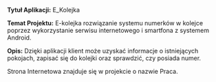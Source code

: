 **Tytuł Aplikacji:** E_Kolejka

**Temat Projektu:** E-kolejka rozwiązanie systemu numerków w kolejce poprzez wykorzystanie serwisu internetowego i smartfona z systemem Android.

**Opis:**  Dzięki aplikacji klient może uzyskać informacje o istniejących pokojach, zapisać się do kolejki oraz sprawdzić, czy posiada numer.

Strona Internetowa znajduje się w projekcie o nazwie Praca.